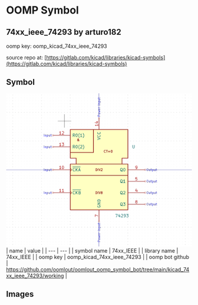 # OOMP Symbol  
## 74xx_ieee_74293  by arturo182  
  
oomp key: oomp_kicad_74xx_ieee_74293  
  
source repo at: [https://gitlab.com/kicad/libraries/kicad-symbols](https://gitlab.com/kicad/libraries/kicad-symbols)  
## Symbol  
  
[![working.png](working_600.png)](working.png)  
| name | value | 
| --- | --- | 
| symbol name | 74xx_IEEE | 
| library name | 74xx_IEEE | 
| oomp key | oomp_kicad_74xx_ieee_74293 | 
| oomp bot github | https://github.com/oomlout/oomlout_oomp_symbol_bot/tree/main/kicad_74xx_ieee_74293/working | 
## Images  
